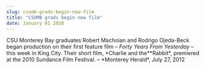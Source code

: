 ```yaml
---
slug: csumb-grads-begin-new-film
title: "CSUMB grads begin new film"
date: January 01 2020
---
```


<p>CSU Monterey Bay graduates Robert Machoian and Rodrigo Ojeda-Beck began production on their first feature film – <em>Forty Years From Yesterday</em> – this week in King City. Their short film, *Charlie and the**Rabbit*, premiered at the 2010 Sundance Film Festival. – *Monterey Herald*, July 27, 2012
</p>
